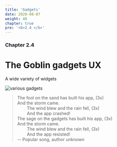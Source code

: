 ```yaml
---
title: 'Gadgets'
date: 2020-08-07
weight: 40
chapter: true
pre: '<b>2.4 </b>'
---
```


### Chapter 2.4

# The Goblin gadgets UX

A wide variety of widgets

![various gadgets](/img/gadgets.various.svg?width=800px)

> The fool on the sand has built his app, (3x)  
> And the storm came.  
> &nbsp;&nbsp;&nbsp;&nbsp;&nbsp;&nbsp;&nbsp;&nbsp;The wind blew and the rain
> fell, (3x)  
> &nbsp;&nbsp;&nbsp;&nbsp;&nbsp;&nbsp;&nbsp;&nbsp;And the app crashed!  
> The sage on the gadgets has built his app, (3x)  
> And the storm came.  
> &nbsp;&nbsp;&nbsp;&nbsp;&nbsp;&nbsp;&nbsp;&nbsp;The wind blew and the rain
> fell, (3x)  
> &nbsp;&nbsp;&nbsp;&nbsp;&nbsp;&nbsp;&nbsp;&nbsp;And the app resisted!  
> -- Popular song, author unknown
